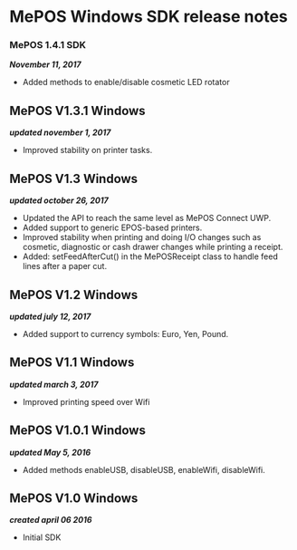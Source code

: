 MePOS Windows SDK release notes
================================

### MePOS 1.4.1 SDK
***November 11, 2017***

- Added methods to enable/disable cosmetic LED rotator

MePOS V1.3.1 Windows
--------------------
***updated november 1, 2017***

- Improved stability on printer tasks.

MePOS V1.3 Windows
--------------------
***updated october 26, 2017***

- Updated the API to reach the same level as MePOS Connect UWP.
- Added support to generic EPOS-based printers.
- Improved stability when printing and doing I/O changes such as cosmetic, diagnostic or cash drawer changes while printing a receipt.
- Added: setFeedAfterCut() in the MePOSReceipt class to handle feed lines after a paper cut.

MePOS V1.2 Windows
--------------------
***updated july 12, 2017***

- Added support to currency symbols: Euro, Yen, Pound.

MePOS V1.1 Windows
--------------------
***updated march 3, 2017***

- Improved printing speed over Wifi

MePOS V1.0.1 Windows
--------------------
***updated May 5, 2016***

- Added methods enableUSB, disableUSB, enableWifi, disableWifi.


MePOS V1.0 Windows
------------------------------
***created april 06 2016***

- Initial SDK
